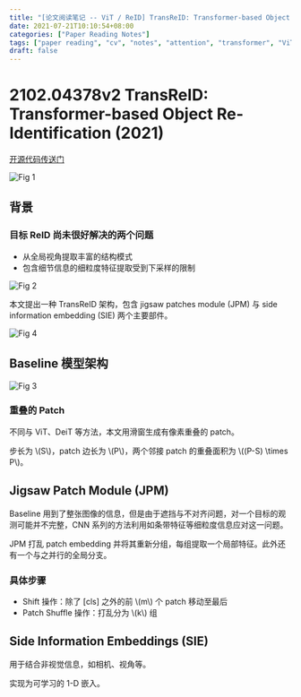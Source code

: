 ```yaml
---
title: "[论文阅读笔记 -- ViT / ReID] TransReID: Transformer-based Object Re-Identification (2021)"
date: 2021-07-21T10:10:54+08:00
categories: ["Paper Reading Notes"]
tags: ["paper reading", "cv", "notes", "attention", "transformer", "ViT", "retrieval", "reid"]
draft: false
---
```


# 2102.04378v2 TransReID: Transformer-based Object Re-Identification (2021)

[开源代码传送门](https://github.com/heshuting555/TransReID)

![Fig 1](/images/2021/PRN57/1.png)

## 背景

### 目标 ReID 尚未很好解决的两个问题
+ 从全局视角提取丰富的结构模式
+ 包含细节信息的细粒度特征提取受到下采样的限制

![Fig 2](/images/2021/PRN57/2.png)

本文提出一种 TransReID 架构，包含 jigsaw patches module (JPM) 与 side information embedding (SIE) 两个主要部件。  

![Fig 4](/images/2021/PRN57/4.png)

## Baseline 模型架构

![Fig 3](/images/2021/PRN57/3.png)

### 重叠的 Patch

不同与 ViT、DeiT 等方法，本文用滑窗生成有像素重叠的 patch。

步长为 \\(S\\)，patch 边长为 \\(P\\)，两个邻接 patch 的重叠面积为 \\((P-S) \times P\\)。  

## Jigsaw Patch Module (JPM)

Baseline 用到了整张图像的信息，但是由于遮挡与不对齐问题，对一个目标的观测可能并不完整，CNN 系列的方法利用如条带特征等细粒度信息应对这一问题。  

JPM 打乱 patch embedding 并将其重新分组，每组提取一个局部特征。此外还有一个与之并行的全局分支。  

### 具体步骤
+ Shift 操作：除了 [cls] 之外的前 \\(m\\) 个 patch 移动至最后
+ Patch Shuffle 操作：打乱分为 \\(k\\) 组

## Side Information Embeddings (SIE)

用于结合非视觉信息，如相机、视角等。  

实现为可学习的 1-D 嵌入。  
